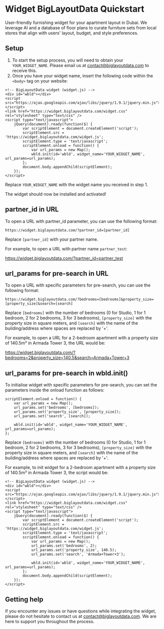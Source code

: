 # Widget BigLayoutData Quickstart

User-friendly furnishing widget for your apartment layout in Dubai.
We leverage AI and a database of floor plans to curate furniture sets from local stores that align with users&#039; layout, budget, and style preferences.

## Setup

1. To start the setup process, you will need to obtain your ```YOUR_WIDGET_NAME```. Please email us at contact@biglayoutdata.com to receive this.
2. Once you have your widget name, insert the following code within the ```<body>``` tag on your website:

```
<!-- BigLayoutData widget (widget.js) -->
<div id="wbld"></div>
<script src="https://ajax.googleapis.com/ajax/libs/jquery/1.9.1/jquery.min.js"></script>
<link href="https://widget.biglayoutdata.com/widget.css" rel="stylesheet" type="text/css" />
<script type="text/javascript">
    jQuery(document).ready(function($) {
        var scriptElement = document.createElement('script');
        scriptElement.src = 'https://widget.biglayoutdata.com/widget.js';
        scriptElement.type = 'text/javascript';
        scriptElement.onload = function() {
            var url_params = new Map();
            wbld.init(id='wbld', widget_name='YOUR_WIDGET_NAME', url_params=url_params);
        };
        document.body.appendChild(scriptElement);
    });
</script>
```

Replace ```YOUR_WIDGET_NAME``` with the widget name you received in step 1.

The widget should now be installed and activated!

## partner_id in URL

To open a URL with partner_id parameter, you can use the following format:

```https://widget.biglayoutdata.com/?partner_id=[partner_id]```

Replace ```[partner_id]``` with your partner name.

For example, to open a URL with partner name ```partner_test```:

https://widget.biglayoutdata.com/?partner_id=partner_test

## url_params for pre-search in URL

To open a URL with specific parameters for pre-search, you can use the following format:

```https://widget.biglayoutdata.com/?bedrooms=[bedrooms]&property_size=[property_size]&search=[search]```

Replace ```[bedrooms]``` with the number of bedrooms (0 for Studio, 1 for 1 bedroom, 2 for 2 bedrooms, 3 for 3 bedrooms), ```[property_size]``` with the property size in square meters, and ```[search]``` with the name of the building/address where spaces are replaced by '+'.

For example, to open a URL for a 2-bedroom apartment with a property size of 140.5m² in Armada Tower 3, the URL would be:

https://widget.biglayoutdata.com/?bedrooms=2&property_size=140.5&search=Armada+Tower+3

## url_params for pre-search in wbld.init()

To initialise widget with specific parameters for pre-search, you can set the parameters inside the onload function as follows:

```
scriptElement.onload = function() {
    var url_params = new Map();
    url_params.set('bedrooms', [bedrooms]);
    url_params.set('property_size', [property_size]);
    url_params.set('search', [search]);

    wbld.init(id='wbld', widget_name='YOUR_WIDGET_NAME', url_params=url_params);
};
```

Replace ```[bedrooms]``` with the number of bedrooms (0 for Studio, 1 for 1 bedroom, 2 for 2 bedrooms, 3 for 3 bedrooms), ```[property_size]``` with the property size in square meters, and ```[search]``` with the name of the building/address where spaces are replaced by '+'.

For example, to init widget for a 2-bedroom apartment with a property size of 140.5m² in Armada Tower 3, the script would be:

```
<!-- BigLayoutData widget (widget.js) -->
<div id="wbld"></div>
<script src="https://ajax.googleapis.com/ajax/libs/jquery/1.9.1/jquery.min.js"></script>
<link href="https://widget.biglayoutdata.com/widget.css" rel="stylesheet" type="text/css" />
<script type="text/javascript">
    jQuery(document).ready(function($) {
        var scriptElement = document.createElement('script');
        scriptElement.src = 'https://widget.biglayoutdata.com/widget.js';
        scriptElement.type = 'text/javascript';
        scriptElement.onload = function() {
            var url_params = new Map();
            url_params.set('bedrooms', 2);
            url_params.set('property_size', 140.5);
            url_params.set('search', 'Armada+Tower+3');
    
            wbld.init(id='wbld', widget_name='YOUR_WIDGET_NAME', url_params=url_params);
        };
        document.body.appendChild(scriptElement);
    });
</script>
```

## Getting help

If you encounter any issues or have questions while integrating the widget, please do not hesitate to contact us at contact@biglayoutdata.com. We are here to support you throughout the process.
